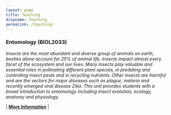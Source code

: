 ```yaml
---
layout: page
title: Teaching
dispname: Teaching
permalink: /teaching/
---
```


### Entomology (BIOL2033)

_Insects are the most abundant and diverse group of animals on earth; beetles alone account for 25% of animal life. Insects impact almost every facet of the ecosystem and our lives. Many insects play valuable and essential roles in pollinating different plant species, in predating and controlling insect pests and in recycling nutrients. Other insects are harmful and are the vectors for major diseases such as plague, malaria and recently emerged viral disease Zika. This unit provides students with a broad introduction to entomology including insect evolution, ecology, anatomy and physiology._  

| [**More Information**](https://sydney.edu.au/courses/units-of-study/2018/biol/biol2033.html) |


